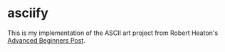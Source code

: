 # asciify

This is my implementation of the ASCII art project from Robert Heaton's [Advanced Beginners Post](https://robertheaton.com/2018/12/08/programming-projects-for-advanced-beginners/).
